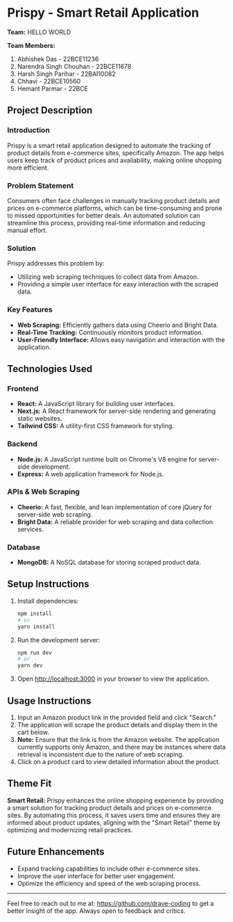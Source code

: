 # Prispy - Smart Retail Application

**Team:** HELLO WORLD

**Team Members:**
1. Abhishek Das - 22BCE11236
2. Narendra Singh Chouhan - 22BCE11678
3. Harsh Singh Parihar - 22BAI10082
4. Chhavi - 22BCE10560
5. Hemant Parmar - 22BCE

## Project Description

### Introduction
Prispy is a smart retail application designed to automate the tracking of product details from e-commerce sites, specifically Amazon. The app helps users keep track of product prices and availability, making online shopping more efficient.

### Problem Statement
Consumers often face challenges in manually tracking product details and prices on e-commerce platforms, which can be time-consuming and prone to missed opportunities for better deals. An automated solution can streamline this process, providing real-time information and reducing manual effort.

### Solution
Prispy addresses this problem by:
- Utilizing web scraping techniques to collect data from Amazon.
- Providing a simple user interface for easy interaction with the scraped data.

### Key Features
- **Web Scraping:** Efficiently gathers data using Cheerio and Bright Data.
- **Real-Time Tracking:** Continuously monitors product information.
- **User-Friendly Interface:** Allows easy navigation and interaction with the application.

## Technologies Used

### Frontend
- **React:** A JavaScript library for building user interfaces.
- **Next.js:** A React framework for server-side rendering and generating static websites.
- **Tailwind CSS:** A utility-first CSS framework for styling.

### Backend
- **Node.js:** A JavaScript runtime built on Chrome's V8 engine for server-side development.
- **Express:** A web application framework for Node.js.

### APIs & Web Scraping
- **Cheerio:** A fast, flexible, and lean implementation of core jQuery for server-side web scraping.
- **Bright Data:** A reliable provider for web scraping and data collection services.

### Database
- **MongoDB:** A NoSQL database for storing scraped product data.

## Setup Instructions
1. Install dependencies:
   ```bash
   npm install
   # or
   yarn install
   ```
2. Run the development server:
   ```bash
   npm run dev
   # or
   yarn dev
   ```
3. Open [http://localhost:3000](http://localhost:3000) in your browser to view the application.

## Usage Instructions
1. Input an Amazon product link in the provided field and click "Search."
2. The application will scrape the product details and display them in the cart below.
3. **Note:** Ensure that the link is from the Amazon website. The application currently supports only Amazon, and there may be instances where data retrieval is inconsistent due to the nature of web scraping.
4. Click on a product card to view detailed information about the product.

## Theme Fit
**Smart Retail:** Prispy enhances the online shopping experience by providing a smart solution for tracking product details and prices on e-commerce sites. By automating this process, it saves users time and ensures they are informed about product updates, aligning with the "Smart Retail" theme by optimizing and modernizing retail practices.

## Future Enhancements
- Expand tracking capabilities to include other e-commerce sites.
- Improve the user interface for better user engagement.
- Optimize the efficiency and speed of the web scraping process.

---

Feel free to reach out to me at: https://github.com/drave-coding to get a better insight of the app. Always open to feedback and critics.